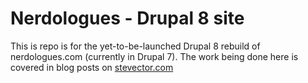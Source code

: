# Nerdologues - Drupal 8 site

This is repo is for the yet-to-be-launched Drupal 8 rebuild of nerdologues.com (currently in Drupal 7). The work being done here is covered in blog posts on [stevector.com](http://stevector.com/2016/06/drupal-7-to-drupal-8-migration-diary-part-1-what-have-i-gotten-myself-into/)

